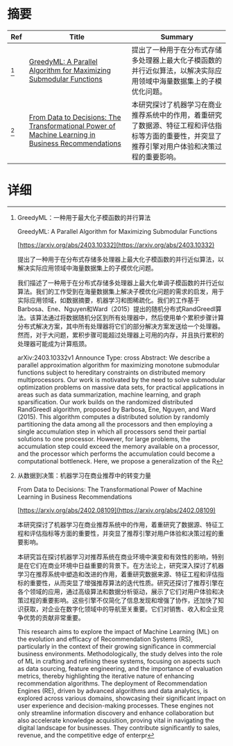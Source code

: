 # 摘要

| Ref | Title | Summary |
| --- | --- | --- |
| [^1] | [GreedyML: A Parallel Algorithm for Maximizing Submodular Functions](https://arxiv.org/abs/2403.10332) | 提出了一种用于在分布式存储多处理器上最大化子模函数的并行近似算法，以解决实际应用领域中海量数据集上的子模优化问题。 |
| [^2] | [From Data to Decisions: The Transformational Power of Machine Learning in Business Recommendations](https://arxiv.org/abs/2402.08109) | 本研究探讨了机器学习在商业推荐系统中的作用，着重研究了数据源、特征工程和评估指标等方面的重要性，并突显了推荐引擎对用户体验和决策过程的重要影响。 |

# 详细

[^1]: GreedyML：一种用于最大化子模函数的并行算法

    GreedyML: A Parallel Algorithm for Maximizing Submodular Functions

    [https://arxiv.org/abs/2403.10332](https://arxiv.org/abs/2403.10332)

    提出了一种用于在分布式存储多处理器上最大化子模函数的并行近似算法，以解决实际应用领域中海量数据集上的子模优化问题。

    

    我们描述了一种用于在分布式存储多处理器上最大化单调子模函数的并行近似算法。我们的工作受到在海量数据集上解决子模优化问题的需求的启发，用于实际应用领域，如数据摘要，机器学习和图稀疏化。我们的工作基于Barbosa、Ene、Nguyen和Ward（2015）提出的随机分布式RandGreedI算法。该算法通过将数据随机分区到所有处理器中，然后使用单个累积步骤计算分布式解决方案，其中所有处理器将它们的部分解决方案发送给一个处理器。然而，对于大问题，累积步骤可能超过处理器上可用的内存，并且执行累积的处理器可能成为计算瓶颈。

    arXiv:2403.10332v1 Announce Type: cross  Abstract: We describe a parallel approximation algorithm for maximizing monotone submodular functions subject to hereditary constraints on distributed memory multiprocessors. Our work is motivated by the need to solve submodular optimization problems on massive data sets, for practical applications in areas such as data summarization, machine learning, and graph sparsification. Our work builds on the randomized distributed RandGreedI algorithm, proposed by Barbosa, Ene, Nguyen, and Ward (2015). This algorithm computes a distributed solution by randomly partitioning the data among all the processors and then employing a single accumulation step in which all processors send their partial solutions to one processor. However, for large problems, the accumulation step could exceed the memory available on a processor, and the processor which performs the accumulation could become a computational bottleneck.   Here, we propose a generalization of the R
    
[^2]: 从数据到决策：机器学习在商业推荐中的转变力量

    From Data to Decisions: The Transformational Power of Machine Learning in Business Recommendations

    [https://arxiv.org/abs/2402.08109](https://arxiv.org/abs/2402.08109)

    本研究探讨了机器学习在商业推荐系统中的作用，着重研究了数据源、特征工程和评估指标等方面的重要性，并突显了推荐引擎对用户体验和决策过程的重要影响。

    

    本研究旨在探讨机器学习对推荐系统在商业环境中演变和有效性的影响，特别是在它们在商业环境中日益重要的背景下。在方法论上，研究深入探讨了机器学习在推荐系统中塑造和改进的作用，着重研究数据来源、特征工程和评估指标的重要性，从而突显了增强推荐算法的迭代性质。研究还探讨了推荐引擎在各个领域的应用，通过高级算法和数据分析驱动，展示了它们对用户体验和决策过程的重要影响。这些引擎不仅简化了信息发现和增强了协作，还加快了知识获取，对企业在数字化领域中的导航至关重要。它们对销售、收入和企业竞争优势的贡献非常重要。

    This research aims to explore the impact of Machine Learning (ML) on the evolution and efficacy of Recommendation Systems (RS), particularly in the context of their growing significance in commercial business environments. Methodologically, the study delves into the role of ML in crafting and refining these systems, focusing on aspects such as data sourcing, feature engineering, and the importance of evaluation metrics, thereby highlighting the iterative nature of enhancing recommendation algorithms. The deployment of Recommendation Engines (RE), driven by advanced algorithms and data analytics, is explored across various domains, showcasing their significant impact on user experience and decision-making processes. These engines not only streamline information discovery and enhance collaboration but also accelerate knowledge acquisition, proving vital in navigating the digital landscape for businesses. They contribute significantly to sales, revenue, and the competitive edge of enterpr
    

